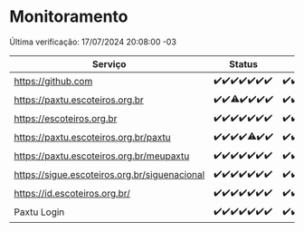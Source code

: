 # Monitoramento

Última verificação: 17/07/2024 20:08:00 -03

|Serviço|Status|Últimas 24h|
|---|---|---|
|https://github.com|<span title="2024-07-10: OK=24">✔️</span><span title="2024-07-11: OK=24">✔️</span><span title="2024-07-12: OK=24">✔️</span><span title="2024-07-13: OK=24">✔️</span><span title="2024-07-14: OK=23">✔️</span><span title="2024-07-15: OK=23">✔️</span><span title="2024-07-16: OK=24">✔️</span>|<span title="16/07/2024 21:34:00 -03 : 200">✔️</span><span title="16/07/2024 22:57:00 -03 : 200">✔️</span><span title="16/07/2024 23:30:00 -03 : 200">✔️</span><span title="17/07/2024 00:08:00 -03 : 200">✔️</span><span title="17/07/2024 01:09:00 -03 : 200">✔️</span><span title="17/07/2024 02:07:00 -03 : 200">✔️</span><span title="17/07/2024 03:10:00 -03 : 200">✔️</span><span title="17/07/2024 04:07:00 -03 : 200">✔️</span><span title="17/07/2024 05:09:00 -03 : 200">✔️</span><span title="17/07/2024 06:09:00 -03 : 200">✔️</span><span title="17/07/2024 07:12:00 -03 : 200">✔️</span><span title="17/07/2024 08:06:00 -03 : 200">✔️</span><span title="17/07/2024 09:13:00 -03 : 200">✔️</span><span title="17/07/2024 10:10:00 -03 : 200">✔️</span><span title="17/07/2024 11:07:00 -03 : 200">✔️</span><span title="17/07/2024 12:09:00 -03 : 200">✔️</span><span title="17/07/2024 13:08:00 -03 : 200">✔️</span><span title="17/07/2024 14:06:00 -03 : 200">✔️</span><span title="17/07/2024 15:09:00 -03 : 200">✔️</span><span title="17/07/2024 16:02:00 -03 : 200">✔️</span><span title="17/07/2024 17:07:00 -03 : 200">✔️</span><span title="17/07/2024 18:06:00 -03 : 200">✔️</span><span title="17/07/2024 19:07:00 -03 : 200">✔️</span><span title="17/07/2024 20:08:00 -03 : 200">✔️</span>|
|https://paxtu.escoteiros.org.br|<span title="2024-07-10: OK=24">✔️</span><span title="2024-07-11: OK=24">✔️</span><span title="2024-07-12: OK=23, Falhas=1">⚠️</span><span title="2024-07-13: OK=24">✔️</span><span title="2024-07-14: OK=23">✔️</span><span title="2024-07-15: OK=23">✔️</span><span title="2024-07-16: OK=24">✔️</span>|<span title="16/07/2024 21:34:00 -03 : 200">✔️</span><span title="16/07/2024 22:57:00 -03 : 200">✔️</span><span title="16/07/2024 23:30:00 -03 : 200">✔️</span><span title="17/07/2024 00:08:00 -03 : 200">✔️</span><span title="17/07/2024 01:09:00 -03 : 200">✔️</span><span title="17/07/2024 02:07:00 -03 : 200">✔️</span><span title="17/07/2024 03:10:00 -03 : 200">✔️</span><span title="17/07/2024 04:07:00 -03 : 200">✔️</span><span title="17/07/2024 05:09:00 -03 : 200">✔️</span><span title="17/07/2024 06:09:00 -03 : 200">✔️</span><span title="17/07/2024 07:12:00 -03 : 200">✔️</span><span title="17/07/2024 08:06:00 -03 : 200">✔️</span><span title="17/07/2024 09:13:00 -03 : 200">✔️</span><span title="17/07/2024 10:10:00 -03 : 200">✔️</span><span title="17/07/2024 11:07:00 -03 : 200">✔️</span><span title="17/07/2024 12:09:00 -03 : 200">✔️</span><span title="17/07/2024 13:08:00 -03 : 200">✔️</span><span title="17/07/2024 14:06:00 -03 : 200">✔️</span><span title="17/07/2024 15:09:00 -03 : 200">✔️</span><span title="17/07/2024 16:02:00 -03 : 200">✔️</span><span title="17/07/2024 17:07:00 -03 : 200">✔️</span><span title="17/07/2024 18:06:00 -03 : 200">✔️</span><span title="17/07/2024 19:07:00 -03 : 200">✔️</span><span title="17/07/2024 20:08:00 -03 : 200">✔️</span>|
|https://escoteiros.org.br|<span title="2024-07-10: OK=24">✔️</span><span title="2024-07-11: OK=24">✔️</span><span title="2024-07-12: OK=24">✔️</span><span title="2024-07-13: OK=24">✔️</span><span title="2024-07-14: OK=23">✔️</span><span title="2024-07-15: OK=23">✔️</span><span title="2024-07-16: OK=24">✔️</span>|<span title="16/07/2024 21:34:00 -03 : 200">✔️</span><span title="16/07/2024 22:57:00 -03 : 200">✔️</span><span title="16/07/2024 23:30:00 -03 : 200">✔️</span><span title="17/07/2024 00:08:00 -03 : 200">✔️</span><span title="17/07/2024 01:09:00 -03 : 200">✔️</span><span title="17/07/2024 02:07:00 -03 : 200">✔️</span><span title="17/07/2024 03:10:00 -03 : 200">✔️</span><span title="17/07/2024 04:07:00 -03 : 200">✔️</span><span title="17/07/2024 05:09:00 -03 : 200">✔️</span><span title="17/07/2024 06:09:00 -03 : 200">✔️</span><span title="17/07/2024 07:12:00 -03 : 200">✔️</span><span title="17/07/2024 08:06:00 -03 : 200">✔️</span><span title="17/07/2024 09:13:00 -03 : 200">✔️</span><span title="17/07/2024 10:10:00 -03 : 200">✔️</span><span title="17/07/2024 11:07:00 -03 : 200">✔️</span><span title="17/07/2024 12:09:00 -03 : 200">✔️</span><span title="17/07/2024 13:08:00 -03 : 200">✔️</span><span title="17/07/2024 14:06:00 -03 : 200">✔️</span><span title="17/07/2024 15:09:00 -03 : 200">✔️</span><span title="17/07/2024 16:02:00 -03 : 200">✔️</span><span title="17/07/2024 17:07:00 -03 : 200">✔️</span><span title="17/07/2024 18:06:00 -03 : 200">✔️</span><span title="17/07/2024 19:07:00 -03 : 200">✔️</span><span title="17/07/2024 20:08:00 -03 : 200">✔️</span>|
|https://paxtu.escoteiros.org.br/paxtu|<span title="2024-07-10: OK=24">✔️</span><span title="2024-07-11: OK=24">✔️</span><span title="2024-07-12: OK=24">✔️</span><span title="2024-07-13: OK=24">✔️</span><span title="2024-07-14: OK=22, Falhas=1">⚠️</span><span title="2024-07-15: OK=23">✔️</span><span title="2024-07-16: OK=24">✔️</span>|<span title="16/07/2024 21:34:00 -03 : 200">✔️</span><span title="16/07/2024 22:57:00 -03 : 200">✔️</span><span title="16/07/2024 23:30:00 -03 : 200">✔️</span><span title="17/07/2024 00:08:00 -03 : 200">✔️</span><span title="17/07/2024 01:09:00 -03 : 200">✔️</span><span title="17/07/2024 02:07:00 -03 : 200">✔️</span><span title="17/07/2024 03:10:00 -03 : 200">✔️</span><span title="17/07/2024 04:07:00 -03 : 200">✔️</span><span title="17/07/2024 05:09:00 -03 : 200">✔️</span><span title="17/07/2024 06:09:00 -03 : 200">✔️</span><span title="17/07/2024 07:12:00 -03 : 200">✔️</span><span title="17/07/2024 08:06:00 -03 : 200">✔️</span><span title="17/07/2024 09:13:00 -03 : 200">✔️</span><span title="17/07/2024 10:10:00 -03 : 200">✔️</span><span title="17/07/2024 11:07:00 -03 : 200">✔️</span><span title="17/07/2024 12:09:00 -03 : 200">✔️</span><span title="17/07/2024 13:08:00 -03 : 200">✔️</span><span title="17/07/2024 14:06:00 -03 : 200">✔️</span><span title="17/07/2024 15:09:00 -03 : 200">✔️</span><span title="17/07/2024 16:02:00 -03 : 200">✔️</span><span title="17/07/2024 17:07:00 -03 : 200">✔️</span><span title="17/07/2024 18:06:00 -03 : 200">✔️</span><span title="17/07/2024 19:07:00 -03 : 200">✔️</span><span title="17/07/2024 20:08:00 -03 : 200">✔️</span>|
|https://paxtu.escoteiros.org.br/meupaxtu|<span title="2024-07-10: OK=24">✔️</span><span title="2024-07-11: OK=24">✔️</span><span title="2024-07-12: OK=24">✔️</span><span title="2024-07-13: OK=24">✔️</span><span title="2024-07-14: OK=23">✔️</span><span title="2024-07-15: OK=23">✔️</span><span title="2024-07-16: OK=24">✔️</span>|<span title="16/07/2024 21:34:00 -03 : 200">✔️</span><span title="16/07/2024 22:57:00 -03 : 200">✔️</span><span title="16/07/2024 23:30:00 -03 : 200">✔️</span><span title="17/07/2024 00:08:00 -03 : 200">✔️</span><span title="17/07/2024 01:09:00 -03 : 200">✔️</span><span title="17/07/2024 02:07:00 -03 : 200">✔️</span><span title="17/07/2024 03:10:00 -03 : 200">✔️</span><span title="17/07/2024 04:07:00 -03 : 200">✔️</span><span title="17/07/2024 05:09:00 -03 : 200">✔️</span><span title="17/07/2024 06:09:00 -03 : 200">✔️</span><span title="17/07/2024 07:12:00 -03 : 200">✔️</span><span title="17/07/2024 08:06:00 -03 : 200">✔️</span><span title="17/07/2024 09:13:00 -03 : 200">✔️</span><span title="17/07/2024 10:10:00 -03 : 200">✔️</span><span title="17/07/2024 11:07:00 -03 : 200">✔️</span><span title="17/07/2024 12:09:00 -03 : 200">✔️</span><span title="17/07/2024 13:08:00 -03 : 200">✔️</span><span title="17/07/2024 14:06:00 -03 : 200">✔️</span><span title="17/07/2024 15:09:00 -03 : 200">✔️</span><span title="17/07/2024 16:02:00 -03 : 200">✔️</span><span title="17/07/2024 17:07:00 -03 : 200">✔️</span><span title="17/07/2024 18:06:00 -03 : 200">✔️</span><span title="17/07/2024 19:07:00 -03 : 200">✔️</span><span title="17/07/2024 20:08:00 -03 : 200">✔️</span>|
|https://sigue.escoteiros.org.br/siguenacional|<span title="2024-07-10: OK=24">✔️</span><span title="2024-07-11: OK=24">✔️</span><span title="2024-07-12: OK=24">✔️</span><span title="2024-07-13: OK=24">✔️</span><span title="2024-07-14: OK=23">✔️</span><span title="2024-07-15: OK=23">✔️</span><span title="2024-07-16: OK=24">✔️</span>|<span title="16/07/2024 21:34:00 -03 : 200">✔️</span><span title="16/07/2024 22:57:00 -03 : 200">✔️</span><span title="16/07/2024 23:30:00 -03 : 200">✔️</span><span title="17/07/2024 00:08:00 -03 : 200">✔️</span><span title="17/07/2024 01:09:00 -03 : 200">✔️</span><span title="17/07/2024 02:07:00 -03 : 200">✔️</span><span title="17/07/2024 03:10:00 -03 : 200">✔️</span><span title="17/07/2024 04:07:00 -03 : 200">✔️</span><span title="17/07/2024 05:09:00 -03 : 200">✔️</span><span title="17/07/2024 06:09:00 -03 : 200">✔️</span><span title="17/07/2024 07:12:00 -03 : 200">✔️</span><span title="17/07/2024 08:06:00 -03 : 200">✔️</span><span title="17/07/2024 09:13:00 -03 : 200">✔️</span><span title="17/07/2024 10:10:00 -03 : 200">✔️</span><span title="17/07/2024 11:07:00 -03 : 200">✔️</span><span title="17/07/2024 12:09:00 -03 : 200">✔️</span><span title="17/07/2024 13:08:00 -03 : 200">✔️</span><span title="17/07/2024 14:06:00 -03 : 200">✔️</span><span title="17/07/2024 15:09:00 -03 : 200">✔️</span><span title="17/07/2024 16:02:00 -03 : 200">✔️</span><span title="17/07/2024 17:07:00 -03 : 200">✔️</span><span title="17/07/2024 18:06:00 -03 : 200">✔️</span><span title="17/07/2024 19:07:00 -03 : 200">✔️</span><span title="17/07/2024 20:08:00 -03 : 200">✔️</span>|
|https://id.escoteiros.org.br/|<span title="2024-07-10: OK=24">✔️</span><span title="2024-07-11: OK=24">✔️</span><span title="2024-07-12: OK=24">✔️</span><span title="2024-07-13: OK=24">✔️</span><span title="2024-07-14: OK=23">✔️</span><span title="2024-07-15: OK=23">✔️</span><span title="2024-07-16: OK=24">✔️</span>|<span title="16/07/2024 21:34:00 -03 : 200">✔️</span><span title="16/07/2024 22:57:00 -03 : 200">✔️</span><span title="16/07/2024 23:30:00 -03 : 200">✔️</span><span title="17/07/2024 00:08:00 -03 : 200">✔️</span><span title="17/07/2024 01:09:00 -03 : 200">✔️</span><span title="17/07/2024 02:07:00 -03 : 200">✔️</span><span title="17/07/2024 03:10:00 -03 : 200">✔️</span><span title="17/07/2024 04:07:00 -03 : 200">✔️</span><span title="17/07/2024 05:09:00 -03 : 200">✔️</span><span title="17/07/2024 06:09:00 -03 : 200">✔️</span><span title="17/07/2024 07:12:00 -03 : 200">✔️</span><span title="17/07/2024 08:06:00 -03 : 200">✔️</span><span title="17/07/2024 09:13:00 -03 : 200">✔️</span><span title="17/07/2024 10:10:00 -03 : 200">✔️</span><span title="17/07/2024 11:07:00 -03 : 200">✔️</span><span title="17/07/2024 12:09:00 -03 : 200">✔️</span><span title="17/07/2024 13:08:00 -03 : 200">✔️</span><span title="17/07/2024 14:06:00 -03 : 200">✔️</span><span title="17/07/2024 15:09:00 -03 : 200">✔️</span><span title="17/07/2024 16:02:00 -03 : 200">✔️</span><span title="17/07/2024 17:07:00 -03 : 200">✔️</span><span title="17/07/2024 18:06:00 -03 : 200">✔️</span><span title="17/07/2024 19:07:00 -03 : 200">✔️</span><span title="17/07/2024 20:08:00 -03 : 200">✔️</span>|
|Paxtu Login|<span title="2024-07-10: OK=24">✔️</span><span title="2024-07-11: OK=24">✔️</span><span title="2024-07-12: OK=24">✔️</span><span title="2024-07-13: OK=24">✔️</span><span title="2024-07-14: OK=23">✔️</span><span title="2024-07-15: OK=23">✔️</span><span title="2024-07-16: OK=24">✔️</span>|<span title="16/07/2024 21:34:00 -03 : 200">✔️</span><span title="16/07/2024 22:57:00 -03 : 200">✔️</span><span title="16/07/2024 23:30:00 -03 : 200">✔️</span><span title="17/07/2024 00:08:00 -03 : 200">✔️</span><span title="17/07/2024 01:09:00 -03 : 200">✔️</span><span title="17/07/2024 02:07:00 -03 : 200">✔️</span><span title="17/07/2024 03:10:00 -03 : 200">✔️</span><span title="17/07/2024 04:07:00 -03 : 200">✔️</span><span title="17/07/2024 05:09:00 -03 : 200">✔️</span><span title="17/07/2024 06:09:00 -03 : 200">✔️</span><span title="17/07/2024 07:12:00 -03 : 200">✔️</span><span title="17/07/2024 08:06:00 -03 : 200">✔️</span><span title="17/07/2024 09:13:00 -03 : 200">✔️</span><span title="17/07/2024 10:10:00 -03 : 200">✔️</span><span title="17/07/2024 11:07:00 -03 : 200">✔️</span><span title="17/07/2024 12:09:00 -03 : 200">✔️</span><span title="17/07/2024 13:08:00 -03 : 200">✔️</span><span title="17/07/2024 14:06:00 -03 : 200">✔️</span><span title="17/07/2024 15:09:00 -03 : 200">✔️</span><span title="17/07/2024 16:02:00 -03 : 200">✔️</span><span title="17/07/2024 17:07:00 -03 : 200">✔️</span><span title="17/07/2024 18:06:00 -03 : 200">✔️</span><span title="17/07/2024 19:07:00 -03 : 200">✔️</span><span title="17/07/2024 20:08:00 -03 : 200">✔️</span>|

